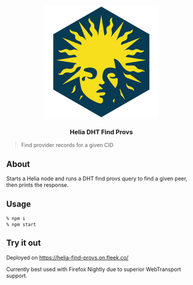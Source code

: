 <p align="center">
  <a href="https://github.com/ipfs/helia" title="Helia">
    <img src="https://raw.githubusercontent.com/ipfs/helia/main/assets/helia.png" alt="Helia logo" width="300" />
  </a>
</p>

<h3 align="center">Helia DHT Find Provs</h3>

> Find provider records for a given CID

## About

Starts a Helia node and runs a DHT find provs query to find a given peer, then prints the response.

## Usage

```console
% npm i
% npm start
```

## Try it out

Deployed on https://helia-find-provs.on.fleek.co/

Currently best used with Firefox Nightly due to superior WebTransport support.
